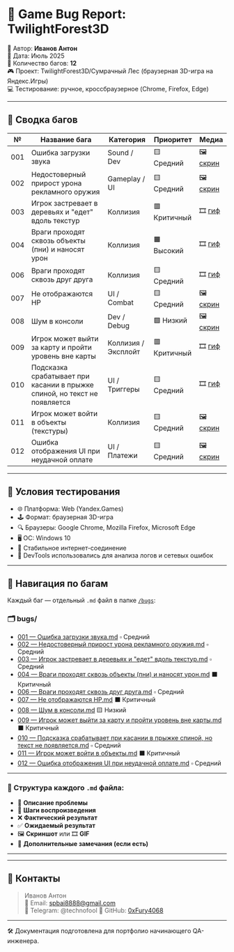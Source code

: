# 🐛 Game Bug Report: TwilightForest3D  
👤 Автор: **Иванов Антон**  
📅 Дата: Июль 2025  
📁 Количество багов: **12**  
🎮 Проект: TwilightForest3D/Сумрачный Лес (браузерная 3D-игра на Яндекс.Игры)  
💻 Тестирование: ручное, кроссбраузерное (Chrome, Firefox, Edge)

---

## 📌 Сводка багов

| №   | Название бага                                                                 | Категория        | Приоритет    | Медиа |
|-----|--------------------------------------------------------------------------------|------------------|--------------|--------|
| 001 | Ошибка загрузки звука                                                         | Sound / Dev      | 🟨 Средний   | 🖼️ [скрин](assets/screens/console-sound-error.png) |
| 002 | Недостоверный прирост урона рекламного оружия                                 | Gameplay / UI    | 🟨 Средний   | 🖼️ [скрин](assets/screens/ad-weapon-damage-bug.png) |
| 003 | Игрок застревает в деревьях и "едет" вдоль текстур                            | Коллизия         | 🟥 Критичный | 🎞️ [гиф](assets/gifs/player-stuck-collision.gif) |
| 004 | Враги проходят сквозь объекты (пни) и наносят урон                            | Коллизия         | 🟧 Высокий   | 🎞️ [гиф](assets/gifs/enemy_coll.gif) |
| 006 | Враги проходят сквозь друг друга                                              | Коллизия         | 🟨 Средний   | 🎞️ [гиф](assets/gifs/enemy_bug1.gif) |
| 007 | Не отображаются HP                                                            | UI / Combat      | 🟨 Средний   | 🖼️ [скрин](assets/screens/enemy_hp.jpg) |
| 008 | Шум в консоли                                                                 | Dev / Debug      | 🟩 Низкий    | 🖼️ [скрин](assets/screens/console_bug.jpg) |
| 009 | Игрок может выйти за карту и пройти уровень вне карты                         | Коллизия / Эксплойт | 🟥 Критичный | 🎞️ [гиф](assets/gifs/exit_bug.gif) |
| 010 | Подсказка срабатывает при касании в прыжке спиной, но текст не появляется     | UI / Триггеры    | 🟨 Средний   | 🎞️ [гиф](assets/gifs/q_bug.gif) |
| 011 | Игрок может войти в объекты (текстуры)                                         | Коллизия         | 🟨 Средний   | 🖼️ [скрин](assets/screens/text.jpg) |
| 012 | Ошибка отображения UI при неудачной оплате                                    | UI / Платежи     | 🟨 Средний   | 🖼️ [скрин](assets/screens/pay_bug.jpg) |

---

## 🧪 Условия тестирования

- 🌐 Платформа: Web (Yandex.Games)
- 🕹️ Формат: браузерная 3D-игра
- 🔍 Браузеры: Google Chrome, Mozilla Firefox, Microsoft Edge
- 🖥️ ОС: Windows 10
- 📶 Стабильное интернет-соединение
- 📂 DevTools использовались для анализа логов и сетевых ошибок

---

## 📁 Навигация по багам

Каждый баг — отдельный `.md` файл в папке [`/bugs`](./bugs):

### 🗂️ bugs/

- [001 — Ошибка загрузки звука.md](./bugs/001%20—%20Ошибка%20загрузки%20звука.md) ▫️ Средний  
- [002 — Недостоверный прирост урона рекламного оружия.md](./bugs/002%20—%20Недостоверный%20прирост%20урона%20рекламного%20оружия.md) ▫️ Средний  
- [003 — Игрок застревает в деревьях и "едет" вдоль текстур.md](./bugs/003%20—%20Игрок%20застревает%20в%20деревьях%20и%20%22едет%22%20вдоль%20текстур.md) ▫️ Средний  
- [004 — Враги проходят сквозь объекты (пни) и наносят урон.md](./bugs/004%20—%20Враги%20проходят%20сквозь%20объекты%20(пни)%20и%20наносят%20урон.md) ⬛ Критичный  
- [006 — Враги проходят сквозь друг друга.md](./bugs/006%20—%20Враги%20проходят%20сквозь%20друг%20друга.md) ▫️ Средний  
- [007 — Не отображаются HP.md](./bugs/007%20—%20Не%20отображаются%20HP.md) ⬛ Критичный  
- [008 — Шум в консоли.md](./bugs/008%20—%20Шум%20в%20консоли.md) 🟨 Низкий  
- [009 — Игрок может выйти за карту и пройти уровень вне карты.md](./bugs/009%20—%20Игрок%20может%20выйти%20за%20карту%20и%20пройти%20уровень%20вне%20карты.md) ⬛ Критичный  
- [010 — Подсказка срабатывает при касании в прыжке спиной, но текст не появляется.md](./bugs/010%20—%20Подсказка%20срабатывает%20при%20касании%20в%20прыжке%20спиной,%20но%20текст%20не%20появляется.md) ▫️ Средний  
- [011 — Игрок может войти в объекты.md](./bugs/011-player-can-enter-geometry.md) ⬛ Критичный  
- [012 — Ошибка отображения UI при неудачной оплате.md](./bugs/012%20—%20Ошибка%20отображения%20UI%20при%20неудачной%20оплате.md) ▫️ Средний

---

### 📑 Структура каждого `.md` файла:

- 📌 **Описание проблемы**
- 🔁 **Шаги воспроизведения**
- ❌ **Фактический результат**
- ✅ **Ожидаемый результат**
- 🖼️ **Скриншот** или 🎞️ **GIF**
- 🧩 **Дополнительные замечания (если есть)**

---


---

## 📣 Контакты

> Иванов Антон  
> 📧 Email: spbai8888@gmail.com  
> 💬 Telegram: @technofool
> 🐙 GitHub: [0xFury4068](https://github.com/0xFury4068)

---

🛠️ Документация подготовлена для портфолио начинающего QA-инженера.  


